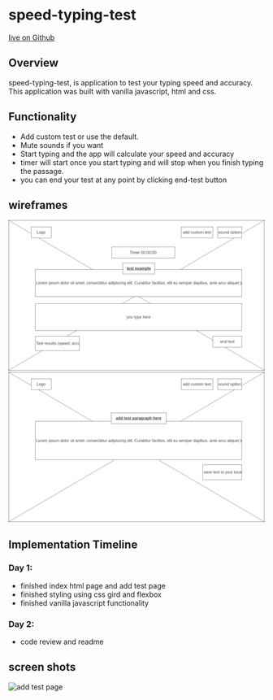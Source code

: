 # speed-typing-test
[live on Github](https://ryangonzalezusa.github.io/speed-typing-test/)

## Overview
speed-typing-test, is application to test your typing speed and accuracy. This application was built with vanilla javascript, html and css.

## Functionality
- Add custom test or use the default.
- Mute sounds if you want
- Start typing and the app will calculate your speed and accuracy
- timer will start once you start typing and will stop when you finish typing the passage.
- you can end your test at any point by clicking end-test button

## wireframes
![Home page](https://github.com/RyanGonzalezUSA/speed-typing-test/blob/master/docs/wireframe/1-Homepage.png)
![add test page](https://github.com/RyanGonzalezUSA/speed-typing-test/blob/master/docs/wireframe/2-add-test.png)

## Implementation Timeline
### Day 1:
- finished index html page and add test page
- finished styling using css gird and flexbox
- finished vanilla javascript functionality
  
### Day 2:
- code review and readme

## screen shots 

![add test page](https://github.com/RyanGonzalezUSA/speed-typing-test/blob/master/docs/wireframe/screenshot.gif)
